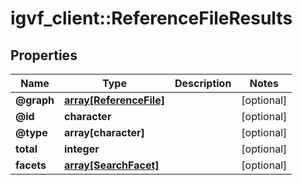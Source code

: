# igvf_client::ReferenceFileResults


## Properties
Name | Type | Description | Notes
------------ | ------------- | ------------- | -------------
**@graph** | [**array[ReferenceFile]**](ReferenceFile.md) |  | [optional] 
**@id** | **character** |  | [optional] 
**@type** | **array[character]** |  | [optional] 
**total** | **integer** |  | [optional] 
**facets** | [**array[SearchFacet]**](SearchFacet.md) |  | [optional] 



